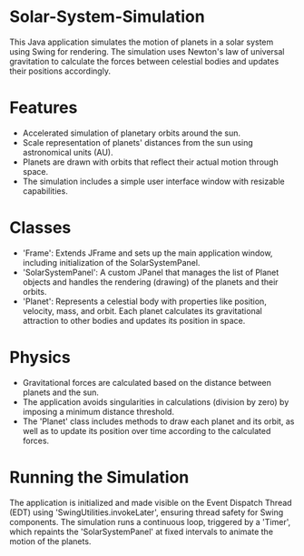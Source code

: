 # Solar-System-Simulation
This Java application simulates the motion of planets in a solar system using Swing for rendering. The simulation uses Newton's law of universal gravitation to calculate the forces between celestial bodies and updates their positions accordingly.

# Features
- Accelerated simulation of planetary orbits around the sun.
- Scale representation of planets' distances from the sun using astronomical units (AU).
- Planets are drawn with orbits that reflect their actual motion through space.
- The simulation includes a simple user interface window with resizable capabilities.

# Classes
- 'Frame': Extends JFrame and sets up the main application window, including initialization of the SolarSystemPanel.
- 'SolarSystemPanel': A custom JPanel that manages the list of Planet objects and handles the rendering (drawing) of the planets and their orbits.
- 'Planet': Represents a celestial body with properties like position, velocity, mass, and orbit. Each planet calculates its gravitational attraction to other bodies and updates its position in space.

# Physics
- Gravitational forces are calculated based on the distance between planets and the sun.
- The application avoids singularities in calculations (division by zero) by imposing a minimum distance threshold.
- The 'Planet' class includes methods to draw each planet and its orbit, as well as to update its position over time according to the calculated forces.

# Running the Simulation
The application is initialized and made visible on the Event Dispatch Thread (EDT) using 'SwingUtilities.invokeLater', ensuring thread safety for Swing components. The simulation runs a continuous loop, triggered by a 'Timer', which repaints the 'SolarSystemPanel' at fixed intervals to animate the motion of the planets.
